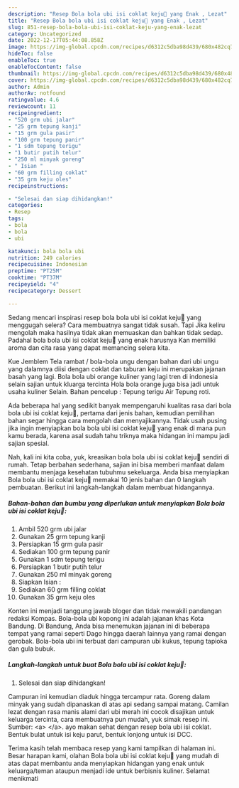 ```yaml
---
description: "Resep Bola bola ubi isi coklat keju🍡 yang Enak , Lezat"
title: "Resep Bola bola ubi isi coklat keju🍡 yang Enak , Lezat"
slug: 851-resep-bola-bola-ubi-isi-coklat-keju-yang-enak-lezat
category: Uncategorized
date: 2022-12-17T05:44:08.858Z
image: https://img-global.cpcdn.com/recipes/d6312c5dba98d439/680x482cq70/bola-bola-ubi-isi-coklat-keju-foto-resep-utama.jpg
hideToc: false
enableToc: true
enableTocContent: false
thumbnail: https://img-global.cpcdn.com/recipes/d6312c5dba98d439/680x482cq70/bola-bola-ubi-isi-coklat-keju-foto-resep-utama.jpg
cover: https://img-global.cpcdn.com/recipes/d6312c5dba98d439/680x482cq70/bola-bola-ubi-isi-coklat-keju-foto-resep-utama.jpg
author: Admin
authorAv: notfound
ratingvalue: 4.6
reviewcount: 11
recipeingredient:
- "520 grm ubi jalar"
- "25 grm tepung kanji"
- "15 grm gula pasir"
- "100 grm tepung panir"
- "1 sdm tepung terigu"
- "1 butir putih telur"
- "250 ml minyak goreng"
- " Isian "
- "60 grm filling coklat"
- "35 grm keju oles"
recipeinstructions:

- "Selesai dan siap dihidangkan!"
categories:
- Resep
tags:
- bola
- bola
- ubi

katakunci: bola bola ubi 
nutrition: 249 calories
recipecuisine: Indonesian
preptime: "PT25M"
cooktime: "PT37M"
recipeyield: "4"
recipecategory: Dessert

---
```



Sedang mencari inspirasi resep bola bola ubi isi coklat keju🍡 yang menggugah selera? Cara membuatnya sangat tidak susah. Tapi Jika keliru mengolah maka hasilnya tidak akan memuaskan dan bahkan tidak sedap. Padahal bola bola ubi isi coklat keju🍡 yang enak harusnya Kan memiliki aroma dan cita rasa yang dapat memancing selera kita.


Kue Jemblem Tela rambat / bola-bola ungu dengan bahan dari ubi ungu yang dalamnya diisi dengan coklat dan taburan keju ini merupakan jajanan basah yang lagi. Bola bola ubi orange kuliner yang lagi tren di indonesia selain sajian untuk kluarga tercinta Hola bola orange juga bisa jadi untuk usaha kuliner Selain. Bahan pencelup : Tepung terigu Air Tepung roti.

Ada beberapa hal yang sedikit banyak mempengaruhi kualitas rasa dari bola bola ubi isi coklat keju🍡, pertama dari jenis bahan, kemudian pemilihan bahan segar hingga cara mengolah dan menyajikannya. Tidak usah pusing jika ingin menyiapkan bola bola ubi isi coklat keju🍡 yang enak di mana pun kamu berada, karena asal sudah tahu triknya maka hidangan ini mampu jadi sajian spesial.


Nah, kali ini kita coba, yuk, kreasikan bola bola ubi isi coklat keju🍡 sendiri di rumah. Tetap berbahan sederhana, sajian ini bisa memberi manfaat dalam membantu menjaga kesehatan tubuhmu sekeluarga. Anda bisa menyiapkan Bola bola ubi isi coklat keju🍡 memakai 10 jenis bahan dan 0 langkah pembuatan. Berikut ini langkah-langkah dalam membuat hidangannya.

<!--inarticleads1-->

##### Bahan-bahan dan bumbu yang diperlukan untuk menyiapkan Bola bola ubi isi coklat keju🍡:

1. Ambil 520 grm ubi jalar
1. Gunakan 25 grm tepung kanji
1. Persiapkan 15 grm gula pasir
1. Sediakan 100 grm tepung panir
1. Gunakan 1 sdm tepung terigu
1. Persiapkan 1 butir putih telur
1. Gunakan 250 ml minyak goreng
1. Siapkan  Isian :
1. Sediakan 60 grm filling coklat
1. Gunakan 35 grm keju oles


Konten ini menjadi tanggung jawab bloger dan tidak mewakili pandangan redaksi Kompas. Bola-bola ubi kopong ini adalah jajanan khas Kota Bandung. Di Bandung, Anda bisa menemukan jajanan ini di beberapa tempat yang ramai seperti Dago hingga daerah lainnya yang ramai dengan gerobak. Bola-bola ubi ini terbuat dari campuran ubi kukus, tepung tapioka dan gula bubuk. 

<!--inarticleads2-->

##### Langkah-langkah untuk buat Bola bola ubi isi coklat keju🍡:


1. Selesai dan siap dihidangkan!

Campuran ini kemudian diaduk hingga tercampur rata. Goreng dalam minyak yang sudah dipanaskan di atas api sedang sampai matang. Camilan lezat dengan rasa manis alami dari ubi merah ini cocok disajikan untuk keluarga tercinta, cara membuatnya pun mudah, yuk simak resep ini. Sumber: &lt;a&gt; &lt;/a&gt;. ayo makan sehat dengan resep bola ubi isi coklat. Bentuk bulat untuk isi keju parut, bentuk lonjong untuk isi DCC. 

Terima kasih telah membaca resep yang kami tampilkan di halaman ini. Besar harapan kami, olahan Bola bola ubi isi coklat keju🍡 yang mudah di atas dapat membantu anda menyiapkan hidangan yang enak untuk keluarga/teman ataupun menjadi ide untuk berbisnis kuliner. Selamat menikmati
